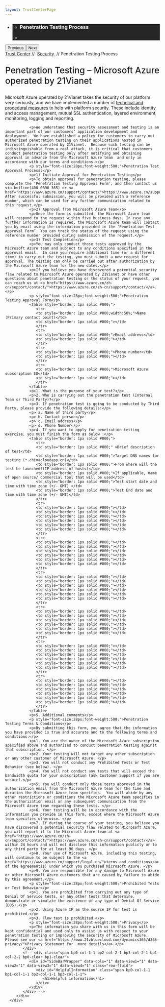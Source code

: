 ```yaml
---
layout: TrustCenterPage
---
```

<div class="row-fluid">
   <div class="span">
      <div>
         <div id="HeroWrapper" data-cols="1" data-view1="1" data-view2="1" data-view3="1" data-view4="1" class="row-fluid wider hero grid-container">
            <div class="span bp0-col-1-1 bp1-col-1-1 bp2-col-1-1 bp3-col-1-1">
               <div bi:type="slideshow" class="slideshow slideshow-hero hero" xmlns:bi="urn:schemas-microsoft-com:mscom:bi">
                  <ul bi:type="list" class="slides">
                     <li id="slide-1" bi:index="0" selectBi="">
                        <div class="heroitem light-foreground" bi:type="heroitem">
                           <div class="media" bi:parenttitle="t1">
                              <a href="" bi:track="False" bi:titleflag="t1" bi:index="0">
                                 <div data-picture="" data-alt="You are in control of your data" data-disable-swap-below="">
                                    <div data-src="https://c.s-microsoft.com/en-us/CMSImages/MS_TrustCenter_Privacy_Header.jpg?version=dc9c5b9b-c334-7922-892a-15c2cd65053d"></div>
                                    <noscript></noscript>
                                 </div>
                              </a>
                           </div>
                           <div class="text" bi:type="cta">
                              <div class="text-container">
                                 <div class="box" style="background: rgba(0,0,0,.85); color: #FFFFFF;">
                                    <ul bi:type="list" class="headerCaption subpageHeaderCaption">
                                       <li class="box-title">
                                          <h3 class="box-title" bi:type="title" bi:title="t1" style="color: #FFFFFF;">Penetration Testing Process</h3>
                                       </li>
                                       <li class="box-actions box-description"><a target="_self" class="mscom-link" href=""></a></li>
                                    </ul>
                                 </div>
                              </div>
                           </div>
                        </div>
                     </li>
                  </ul>
                  <div class="navigation international" bi:track="false">
                     <div class="grid-container settop" data-title-text="Go To Slide "></div>
                  </div>
                  <div class="prev-next" bi:track="false"><button class="prev"><span class="icon-left" aria-hidden="true"></span><span class="screen-reader-text">Previous</span></button><button class="next"><span class="icon-right" aria-hidden="true"></span><span class="screen-reader-text">Next</span></button></div>
                  <div id="play-pause" class="play-pause" style="display:none">
                     <div class="pause"><button id="pauseButton" class="pause_button"><span class="icon-pause" aria-hidden="true"></span><span class="screen-reader-text">Pause</span></button></div>
                     <div class="play"><button id="playButton" class="play_button"><span class="icon-play" aria-hidden="true"></span><span class="screen-reader-text">Play</span></button></div>
                  </div>
               </div>
            </div>
         </div>
         <div id="BreadcrumbWrapper" data-cols="1" data-view1="1" data-view2="1" data-view3="1" data-view4="1" class="row-fluid grid-container mscom-grid-container breadcrumbs">
            <div class="span bp0-col-1-1 bp1-col-1-1 bp2-col-1-1 bp3-col-1-1"><a target="_self" class="mscom-link" href="../default.html">Trust Center</a> // 
               <a target="_self" class="mscom-link" href="../security/default.html">Security </a> // Penetration Testing Process
            </div>
         </div>
         <div id="ContentWrapper" data-cols="1" data-view1="1" data-view2="1" data-view3="1" data-view4="1" class="row-fluid grid-container mscom-grid-container">
            <div class="span bp0-col-1-1 bp1-col-1-1 bp2-col-1-1 bp3-col-1-1">
               <p style="font-size:28px;font-weight:500;">Penetration Testing – Microsoft Azure operated by 21Vianet</p>
               <p>Microsoft Azure operated by 21Vianet takes the security of our platform very seriously, and we have implemented a number of <a href="https://www.trustcenter.cn/en-us/">technical and procedural measures</a> to help with platform security.  These include identity and access management, mutual SSL authentication, layered environment, monitoring, logging and reporting. </p>

               <p>We understand that security assessment and testing is an important part of our customers’ application development and deployment.  We have established a policy for customers to carry out authorized penetration testing on their applications hosted in Microsoft Azure operated by 21Vianet.  Because such testing can be indistinguishable from a real attack, it is critical that customers conduct penetration testing only after notifying and obtaining approval in advance from the Microsoft Azure team  and only in accordance with our terms and conditions.</p>
               <p style="font-size:28px;font-weight:500;">Penetration Test Approval Process:</p>
               <p>1) Initiate Approval for Penetration Testing</p>
               <p>To obtain approval for penetration testing, please complete the ‘Penetration Testing Approval Form’, and then contact us via hotline(400 0890 365) or <a href="https://www.azure.cn/support/contact/">https://www.azure.cn/support/contact/</a>. After successful submission, you will be provided with a reference number, which can be used for any further communication related to this request.</p>
               <p>2) Approval from Microsoft Azure Team</p>
               <p>Once the form is submitted, the Microsoft Azure team will respond to the request within five business days. In case any further information is required, the Microsoft Azure team will contact you by email using the information provided in the ‘Penetration Test Approval Form’. You can track the status of the request using the reference number provided during submission of the request.</p>
               <p>3) Test Completion</p>
               <p>You may only conduct those tests approved by the Microsoft Azure team and subject to any conditions specified in the approval email.  In case you require additional time (or a different time) to carry out the testing, you must submit a new request for approval. The testing can only be carried out after authorization by the Microsoft Azure team for the new dates.</p>
               <p>If you believe you have discovered a potential security flaw related to Microsoft Azure operated by 21Vianet or have other questions about penetration testing or the status of your request, you can reach us at <a href="https://www.azure.cn/zh-cn/support/contact/">https://www.azure.cn/zh-cn/support/contact/</a>. </p>
               <p style="font-size:28px;font-weight:500;">Penetration Testing Approval Form</p>
               <table style="border: 1px solid #000;">
                  <tr>
                  <td style="border: 1px solid #000;width:50%;">Name (Primary contact point)</td>
                  <td style="border: 1px solid #000;"></td>
                  </tr>
                  <tr>
                  <td style="border: 1px solid #000;">Email address</td>
                  <td style="border: 1px solid #000;"></td>
                  </tr>
                  <tr>
                  <td style="border: 1px solid #000;">Phone number</td>
                  <td style="border: 1px solid #000;"></td>
                  </tr>
                  <tr>
                  <td style="border: 1px solid #000;">Microsoft Azure subscription ID</td>
                  <td style="border: 1px solid #000;"></td>
                  </tr>
               </table>
               <p>1. What is the purpose of your test?</p>
               <p>2. Who is carrying out the penetration test (Internal Team or Third Party)?</p>
               <p>3. If penetration test is going to be conducted by Third Party, please provide the following details:</p>
               <p> a. Name of third party</p>
               <p> b. Contact person</p>
               <p> c. Email address</p>
               <p> d. Phone Number</p>
               <p>4. If you want to apply for penetration testing exercise, you must finish the form as below :</p>
               <table style="border: 1px solid #000;">
                  <tr>
                  <td style="border: 1px solid #000;" >Brief description of test</td>
                  <td style="border: 1px solid #000;">Target DNS names for testing (*.chinacloudapp.cn)</td>
                  <td style="border: 1px solid #000;">From where will the test be launched?(IP address of hosts)</td>
                  <td style="border: 1px solid #000;">If applicable, name of open source/ commercial tool that will be used</td>
                  <td style="border: 1px solid #000;">Test start date and time with time zone (+/- GMT) </td>
                  <td style="border: 1px solid #000;">Test End date and time with time zone (+/- GMT)</td>
                  </tr>
                  <tr>
                  <td style="border: 1px solid #000;"></td>
                  <td style="border: 1px solid #000;"></td>
                  <td style="border: 1px solid #000;"></td>
                  <td style="border: 1px solid #000;"></td>
                  <td style="border: 1px solid #000;"></td>
                  <td style="border: 1px solid #000;"></td>
                  </tr>
                  <tr>
                  <td style="border: 1px solid #000;"></td>
                  <td style="border: 1px solid #000;"></td>
                  <td style="border: 1px solid #000;"></td>
                  <td style="border: 1px solid #000;"></td>
                  <td style="border: 1px solid #000;"></td>
                  <td style="border: 1px solid #000;"></td>
                  </tr>
                  <tr>
                  <td style="border: 1px solid #000;"></td>
                  <td style="border: 1px solid #000;"></td>
                  <td style="border: 1px solid #000;"></td>
                  <td style="border: 1px solid #000;"></td>
                  <td style="border: 1px solid #000;"></td>
                  <td style="border: 1px solid #000;"></td>
                  </tr>
                  <tr>
                  <td style="border: 1px solid #000;"></td>
                  <td style="border: 1px solid #000;"></td>
                  <td style="border: 1px solid #000;"></td>
                  <td style="border: 1px solid #000;"></td>
                  <td style="border: 1px solid #000;"></td>
                  <td style="border: 1px solid #000;"></td>
                  </tr>
                  <tr>
                  <td style="border: 1px solid #000;"></td>
                  <td style="border: 1px solid #000;"></td>
                  <td style="border: 1px solid #000;"></td>
                  <td style="border: 1px solid #000;"></td>
                  <td style="border: 1px solid #000;"></td>
                  <td style="border: 1px solid #000;"></td>
                  </tr>
                  <tr>
                  <td style="border: 1px solid #000;"></td>
                  <td style="border: 1px solid #000;"></td>
                  <td style="border: 1px solid #000;"></td>
                  <td style="border: 1px solid #000;"></td>
                  <td style="border: 1px solid #000;"></td>
                  <td style="border: 1px solid #000;"></td>
                  </tr>
               </table>
               <p>5. Additional comments</p>
               <p style="font-size:28px;font-weight:500;">Penetration Testing Terms & Conditions</p>
               <p>By submitting this form, you agree that the information you have provided is true and accurate and to the following terms and conditions:</p>
               <p>1. You are the owner of the Microsoft Azure subscription specified above and authorized to conduct penetration testing against that subscription. </p>
               <p>2. Your testing will not target any other subscription or any other customer of Microsoft Azure. </p>
               <p>3. You will not conduct any Prohibited Tests or Test Behavior (see below). </p>
               <p>4. You will not conduct any tests that will exceed the bandwidth quota for your subscription (ask Customer Support if you are unsure).</p>
               <p>5. You will conduct only those tests approved in the authorization email from the Microsoft Azure team for the time and duration the Microsoft Azure team specifies.  You will abide by any other restrictions or conditions the Microsoft Azure team specifies in the authorization email or any subsequent communication from the Microsoft Azure team regarding these tests. </p>
               <p>6. Your testing will be in accordance with the information you provide in this form, except where the Microsoft Azure team specifies otherwise. </p>
               <p>7. If during the course of your testing, you believe you have discovered a potential security flaw related to Microsoft Azure, you will report it to the Microsoft Azure team at <a href="https://www.azure.cn/zh-cn/support/contact/">https://www.azure.cn/zh-cn/support/contact/</a> within 24 hours and will not disclose this information publicly or to any third party for at least 90 days. </p>
               <p>8. Your use of Microsoft Azure, including this testing, will continue to be subject to the <a href="https://www.azure.cn/support/legal-en/">terms and conditions</a> of the agreement(s) under which you purchased Microsoft Azure. </p>
               <p>9. You are responsible for any damage to Microsoft Azure or other Microsoft Azure customers that are caused by failure to abide by this agreement.</p>
               <p style="font-size:28px;font-weight:500;">Prohibited Tests or Test Behavior</p>
               <p>1. You are prohibited from carrying out any type of Denial Of Service tests, or any other tests that determine, demonstrate or simulate the existence of any type of Denial Of Service (DOS).</p>
               <p>2. Using Azure IP as the source IP for test is prohibited.</p>
               <p>3. Flow test is prohibited.</p>
               <p style="font-size:28px;font-weight:500;">Privacy</p>
               <p>The information you share with us in this form will be kept confidential and used only to assist us with respect to your penetration testing or improving the security of Microsoft Azure.  Please see our <a href="https://www.21vbluecloud.com/dynamics365/d365-privacy/">Privacy Statement for  more details</a>.</p>
            </div> 
            <!-- <div class="span bp0-col-1-1 bp2-col-2-1 bp3-col-2-1 bp1-col-2-2 bp0-clear bp1-clear">
               <div id="SideBarWrapper" data-cols="1" data-view1="1" data-view2="1" data-view3="1" data-view4="1" class="row-fluid">
                  <div id="HelpfulInformation" class="span bp0-col-1-1 bp1-col-1-1 bp2-col-1-1 bp3-col-1-1">
                     <h1>Helpful information</h1>     
                  </div>
               </div>
            </div> -->
         </div>
      </div>
   </div>
</div>
<div class="row-fluid" data-view4="1" data-view3="1" data-view2="1" data-view1="1" data-cols="1">
   <div class="span bp0-col-1-1 bp1-col-1-1 bp2-col-1-1 bp3-col-1-1"></div>
</div>
